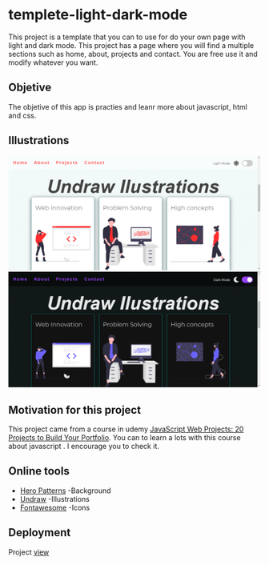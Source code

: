 # templete-light-dark-mode
This project is a template that you can to use for do your own page with light and dark mode. This project has a page where you will find a multiple sections such as home, about, projects and contact. You are free use it and modify whatever you want. 

## Objetive 
The objetive of this app is practies and leanr more about javascript, html and css.

## Illustrations
![Light Mode](img/img_light.PNG)
![Dark Mode](img/img_dark.PNG)

## Motivation for this project
This project came from a course in udemy [JavaScript Web Projects: 20 Projects to Build Your Portfolio](https://academy.zerotomastery.io/p/javascript-projects). 
You can to learn a lots with this course about javascript .  I encourage you to check it.

## Online tools
* [Hero Patterns](https://www.heropatterns.com/) -Background
* [Undraw](https://undraw.co/illustrations) -Illustrations
* [Fontawesome](https://fontawesome.com/) -Icons

## Deployment
Project [view](https://nestornavarro.github.io/templete-light-dark-mode/)

